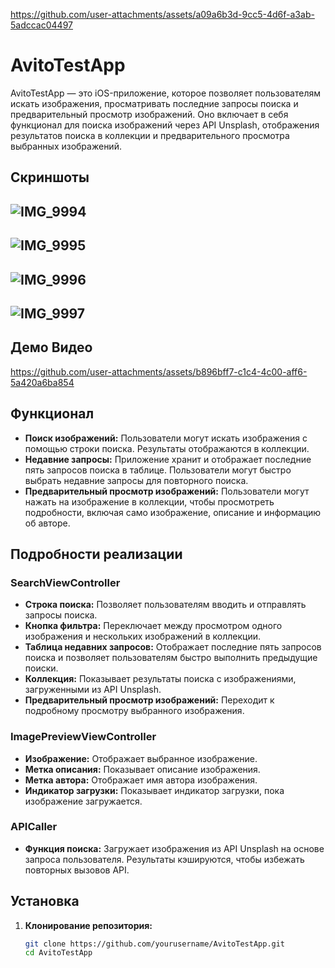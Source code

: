 
https://github.com/user-attachments/assets/a09a6b3d-9cc5-4d6f-a3ab-5adccac04497
# AvitoTestApp

AvitoTestApp — это iOS-приложение, которое позволяет пользователям искать изображения, просматривать последние запросы поиска и предварительный просмотр изображений. Оно включает в себя функционал для поиска изображений через API Unsplash, отображения результатов поиска в коллекции и предварительного просмотра выбранных изображений.


## Скриншоты
![IMG_9994](https://github.com/user-attachments/assets/79cf2a07-0659-4aed-9f50-70ed8314d60c)
---------------------------------------
![IMG_9995](https://github.com/user-attachments/assets/c9a2d2f2-512c-44cd-a25d-b2ad20bb70f3)
---------------------------------------
![IMG_9996](https://github.com/user-attachments/assets/85a5b544-8ffe-409d-b6c1-49b100cfbaff)
---------------------------------------
![IMG_9997](https://github.com/user-attachments/assets/43e1d962-74a6-4e88-a3b8-1d3bf1fa4967)
---------------------------------------

## Демо Видео

https://github.com/user-attachments/assets/b896bff7-c1c4-4c00-aff6-5a420a6ba854


## Функционал

- **Поиск изображений:** Пользователи могут искать изображения с помощью строки поиска. Результаты отображаются в коллекции.
- **Недавние запросы:** Приложение хранит и отображает последние пять запросов поиска в таблице. Пользователи могут быстро выбрать недавние запросы для повторного поиска.
- **Предварительный просмотр изображений:** Пользователи могут нажать на изображение в коллекции, чтобы просмотреть подробности, включая само изображение, описание и информацию об авторе.

## Подробности реализации

### SearchViewController

- **Строка поиска:** Позволяет пользователям вводить и отправлять запросы поиска.
- **Кнопка фильтра:** Переключает между просмотром одного изображения и нескольких изображений в коллекции.
- **Таблица недавних запросов:** Отображает последние пять запросов поиска и позволяет пользователям быстро выполнить предыдущие поиски.
- **Коллекция:** Показывает результаты поиска с изображениями, загруженными из API Unsplash.
- **Предварительный просмотр изображений:** Переходит к подробному просмотру выбранного изображения.

### ImagePreviewViewController

- **Изображение:** Отображает выбранное изображение.
- **Метка описания:** Показывает описание изображения.
- **Метка автора:** Отображает имя автора изображения.
- **Индикатор загрузки:** Показывает индикатор загрузки, пока изображение загружается.

### APICaller

- **Функция поиска:** Загружает изображения из API Unsplash на основе запроса пользователя. Результаты кэшируются, чтобы избежать повторных вызовов API.

## Установка

1. **Клонирование репозитория:**
   ```bash
   git clone https://github.com/yourusername/AvitoTestApp.git
   cd AvitoTestApp
